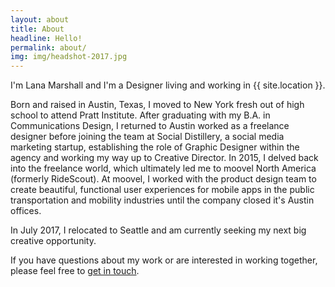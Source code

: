 ```yaml
---
layout: about
title: About
headline: Hello!
permalink: about/
img: img/headshot-2017.jpg
---
```


I'm Lana Marshall and I'm a Designer living and working in {{ site.location }}.

Born and raised in Austin, Texas, I moved to New York fresh out of high school to attend Pratt Institute. After graduating with my B.A. in Communications Design, I returned to Austin worked as a freelance designer before joining the team at Social Distillery, a social media marketing startup, establishing the role of Graphic Designer within the agency and working my way up to Creative Director. In 2015, I delved back into the freelance world, which ultimately led me to moovel North America (formerly RideScout). At moovel, I worked with the product design team to create beautiful, functional user experiences for mobile apps in the public transportation and mobility industries until the company closed it's Austin offices. 

In July 2017, I relocated to Seattle and am currently seeking my next big creative opportunity. 

If you have questions about my work or are interested in working together, please feel free to <a href="/contact/">get in touch</a>.